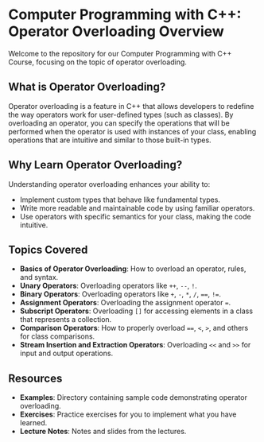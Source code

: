 
# Computer Programming with C++: Operator Overloading Overview

Welcome to the repository for our Computer Programming with C++ Course, focusing on the topic of operator overloading.

## What is Operator Overloading?

Operator overloading is a feature in C++ that allows developers to redefine the way operators work for user-defined types (such as classes). By overloading an operator, you can specify the operations that will be performed when the operator is used with instances of your class, enabling operations that are intuitive and similar to those built-in types.

## Why Learn Operator Overloading?

Understanding operator overloading enhances your ability to:

- Implement custom types that behave like fundamental types.
- Write more readable and maintainable code by using familiar operators.
- Use operators with specific semantics for your class, making the code intuitive.

## Topics Covered

- **Basics of Operator Overloading**: How to overload an operator, rules, and syntax.
- **Unary Operators**: Overloading operators like `++`, `--`, `!`.
- **Binary Operators**: Overloading operators like `+`, `-`, `*`, `/`, `==`, `!=`.
- **Assignment Operators**: Overloading the assignment operator `=`.
- **Subscript Operators**: Overloading `[]` for accessing elements in a class that represents a collection.
- **Comparison Operators**: How to properly overload `==`, `<`, `>`, and others for class comparisons.
- **Stream Insertion and Extraction Operators**: Overloading `<<` and `>>` for input and output operations.

## Resources

- **Examples**: Directory containing sample code demonstrating operator overloading.
- **Exercises**: Practice exercises for you to implement what you have learned.
- **Lecture Notes**: Notes and slides from the lectures.

